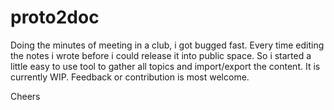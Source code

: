 # proto2doc

Doing the minutes of meeting in a club, i got bugged fast. 
Every time editing the notes i wrote before i could release it into public space.
So i started a little easy to use tool to gather all topics and import/export the content.
It is currently WIP. Feedback or contribution is most welcome.

Cheers
